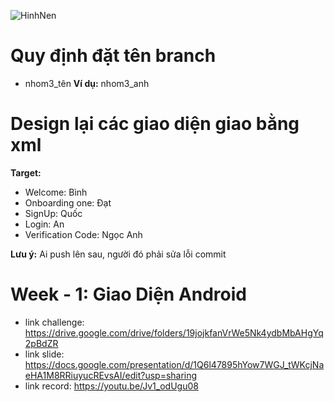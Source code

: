 ![HinhNen](../HinhAnh/background.png)
# Quy định đặt tên branch
- nhom3_tên
**Ví dụ:** nhom3_anh

# Design lại các giao diện giao bằng xml
**Target:**
- Welcome: Bình
- Onboarding one: Đạt
- SignUp: Quốc
- Login: An
- Verification Code: Ngọc Anh

**Lưu ý:** Ai push lên sau, người đó phải sửa lỗi commit

# Week - 1: Giao Diện Android
- link challenge: https://drive.google.com/drive/folders/19jojkfanVrWe5Nk4ydbMbAHgYq2pBdZR
- link slide: https://docs.google.com/presentation/d/1Q6l47895hYow7WGJ_tWKcjNaeHA1M8RRiuyucREvsAI/edit?usp=sharing
- link record: https://youtu.be/Jv1_odUgu08
